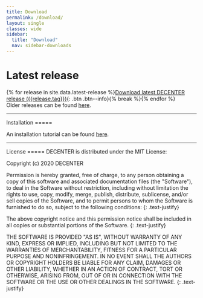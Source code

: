 ```yaml
---
title: Download
permalink: /download/
layout: single
classes: wide
sidebar:
  title: "Download"
  nav: sidebar-downloads
---
```

Latest release
=====
{% for release in site.data.latest-release %}[Download latest DECENTER release ({{release.tag}})]({{release.urlZip}}){: .btn .btn--info}{% break %}{% endfor %}
<br>Older releases can be found [here](https://github.com/LeonardoPedroso/DECENTER_toolbox/releases).

<hr>
Installation
=====

An installation tutorial can be found [here](/{{site.baseurl}}/tutorials/installation/). <br>
<hr>
License
=====
DECENTER is distributed under the MIT License: <!--[<span style="color:purple">possibly change license</span>]-->


Copyright (c) 2020 DECENTER

Permission is hereby granted, free of charge, to any person obtaining a copy
of this software and associated documentation files (the "Software"), to deal
in the Software without restriction, including without limitation the rights
to use, copy, modify, merge, publish, distribute, sublicense, and/or sell
copies of the Software, and to permit persons to whom the Software is
furnished to do so, subject to the following conditions:
{: .text-justify}

The above copyright notice and this permission notice shall be included in all
copies or substantial portions of the Software.
{: .text-justify}

THE SOFTWARE IS PROVIDED "AS IS", WITHOUT WARRANTY OF ANY KIND, EXPRESS OR
IMPLIED, INCLUDING BUT NOT LIMITED TO THE WARRANTIES OF MERCHANTABILITY,
FITNESS FOR A PARTICULAR PURPOSE AND NONINFRINGEMENT. IN NO EVENT SHALL THE
AUTHORS OR COPYRIGHT HOLDERS BE LIABLE FOR ANY CLAIM, DAMAGES OR OTHER
LIABILITY, WHETHER IN AN ACTION OF CONTRACT, TORT OR OTHERWISE, ARISING FROM,
OUT OF OR IN CONNECTION WITH THE SOFTWARE OR THE USE OR OTHER DEALINGS IN THE
SOFTWARE.
{: .text-justify}

